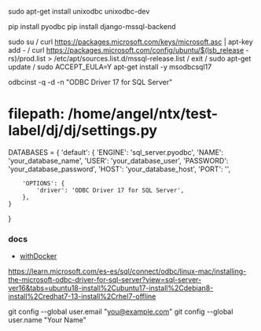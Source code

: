 
sudo apt-get install unixodbc unixodbc-dev


pip install pyodbc
pip install django-mssql-backend


sudo su /
curl https://packages.microsoft.com/keys/microsoft.asc | apt-key add - /
curl https://packages.microsoft.com/config/ubuntu/$(lsb_release -rs)/prod.list > /etc/apt/sources.list.d/mssql-release.list /
exit /
sudo apt-get update /
sudo ACCEPT_EULA=Y apt-get install -y msodbcsql17 

odbcinst -q -d -n "ODBC Driver 17 for SQL Server"


# filepath: /home/angel/ntx/test-label/dj/dj/settings.py
DATABASES = {
    'default': {
        'ENGINE': 'sql_server.pyodbc',
        'NAME': 'your_database_name',
        'USER': 'your_database_user',
        'PASSWORD': 'your_database_password',
        'HOST': 'your_database_host',
        'PORT': '',

        'OPTIONS': {
            'driver': 'ODBC Driver 17 for SQL Server',
        },
    }
}


### docs 

- [withDocker](https://learn.microsoft.com/en-us/sql/linux/quickstart-install-connect-docker?view=sql-server-ver16&tabs=cli&pivots=cs1-bash)

https://learn.microsoft.com/es-es/sql/connect/odbc/linux-mac/installing-the-microsoft-odbc-driver-for-sql-server?view=sql-server-ver16&tabs=ubuntu18-install%2Cubuntu17-install%2Cdebian8-install%2Credhat7-13-install%2Crhel7-offline

  git config --global user.email "you@example.com"
  git config --global user.name "Your Name"